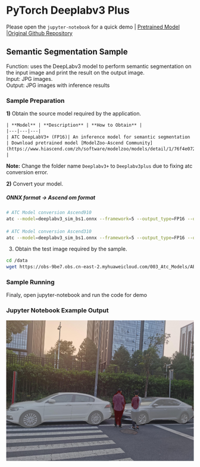 # PyTorch Deeplabv3 Plus

Please open the `jupyter-notebook` for a quick demo | [Pretrained Model](https://www.hiascend.com/zh/software/modelzoo/models/detail/1/76f4e072a489484f98073591b912ad16/1) |[Original Github Repository](https://github.com/open-mmlab/mmsegmentation)

## Semantic Segmentation Sample

Function: uses the DeepLabv3 model to perform semantic segmentation on the input image and print the result on the output image.  
Input: JPG images.   
Output: JPG images with inference results

### Sample Preparation

**1)** Obtain the source model required by the application.
   
    | **Model** | **Description** | **How to Obtain** |
    |---|---|---|
    | ATC DeepLabV3+ (FP16)| An inference model for semantic segmentation  | Download pretrained model [ModelZoo-Ascend Community](https://www.hiascend.com/zh/software/modelzoo/models/detail/1/76f4e072a489484f98073591b912ad16/1) |

**Note:** Change the folder name `Deeplabv3+` to `Deeplabv3plus` due to fixing atc conversion error.

**2)** Convert your model.
 
##### ONNX format -> Ascend om format

```bash
# ATC Model conversion Ascend910
atc --model=deeplabv3_sim_bs1.onnx --framework=5 --output_type=FP16 --output=deeplabv3plus513_910 --input_shape="actual_input_1:1,3,513,513" --soc_version=Ascend910

# ATC Model conversion Ascend310
atc --model=deeplabv3_sim_bs1.onnx --framework=5 --output_type=FP16 --output=deeplabv3plus513_310 --input_shape="actual_input_1:1,3,513,513" --soc_version=Ascend310
```   

3. Obtain the test image required by the sample.
```bash
cd /data
wget https://obs-9be7.obs.cn-east-2.myhuaweicloud.com/003_Atc_Models/AE/ATC%20Model/deeplabv3/test_image/test.jpg
```  

### Sample Running

Finaly, open jupyter-notebook and run the code for demo

### Jupyter Notebook Example Output

<img src="./out/test.jpg" width=650>